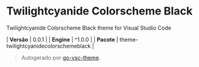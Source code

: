 # Twilightcyanide Colorscheme Black

Twilightcyanide Colorscheme Black theme for Visual Studio Code

| **Versão** | 0.0.1 |
| **Engine** | ^1.0.0 |
| **Pacote** | theme-twilightcyanidecolorschemeblack |

> Autogerado por [go-vsc-theme](https://github.com/natalbu/go-vsc-theme).
